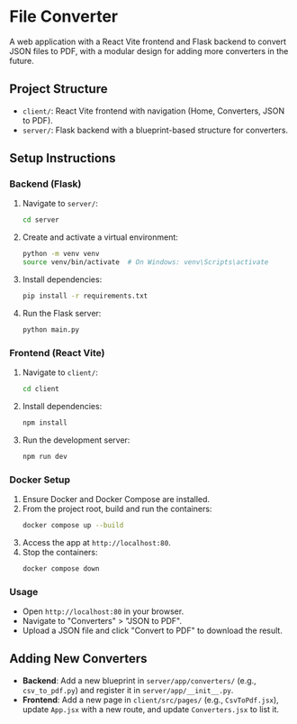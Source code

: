 # File Converter

A web application with a React Vite frontend and Flask backend to convert JSON files to PDF, with a modular design for adding more converters in the future.

## Project Structure

- `client/`: React Vite frontend with navigation (Home, Converters, JSON to PDF).
- `server/`: Flask backend with a blueprint-based structure for converters.

## Setup Instructions

### Backend (Flask)

1.  Navigate to `server/`:
    ```bash
    cd server
    ```
2.  Create and activate a virtual environment:
    ```bash
    python -m venv venv
    source venv/bin/activate  # On Windows: venv\Scripts\activate
    ```
3.  Install dependencies:
    ```bash
    pip install -r requirements.txt
    ```
4.  Run the Flask server:
    ```bash
    python main.py
    ```

### Frontend (React Vite)

1.  Navigate to `client/`:
    ```bash
    cd client
    ```
2.  Install dependencies:
    ```bash
    npm install
    ```
3.  Run the development server:
    ```bash
    npm run dev
    ```

### Docker Setup

1.  Ensure Docker and Docker Compose are installed.
2.  From the project root, build and run the containers:
    ```bash
    docker compose up --build
    ```
3.  Access the app at `http://localhost:80`.
4.  Stop the containers:
    ```bash
    docker compose down
    ```

### Usage

- Open `http://localhost:80` in your browser.
- Navigate to "Converters" > "JSON to PDF".
- Upload a JSON file and click "Convert to PDF" to download the result.

## Adding New Converters

- **Backend**: Add a new blueprint in `server/app/converters/` (e.g., `csv_to_pdf.py`) and register it in `server/app/__init__.py`.
- **Frontend**: Add a new page in `client/src/pages/` (e.g., `CsvToPdf.jsx`), update `App.jsx` with a new route, and update `Converters.jsx` to list it.

```

```
